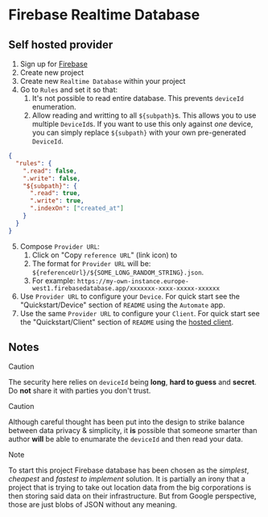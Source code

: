 # Firebase Realtime Database

## Self hosted provider
1. Sign up for [Firebase](https://firebase.google.com/)
2. Create new project
3. Create new `Realtime Database` within your project
4. Go to `Rules` and set it so that:
   1. It's not possible to read entire database. This prevents `deviceId` enumeration.
   2. Allow reading and writting to all `${subpath}`s. This allows you to use multiple `DeviceId`s. If you want to use this only against _one_ device, you can simply replace `${subpath}` with your own pre-generated `DeviceId`.
```json
{
  "rules": {
    ".read": false,
    ".write": false,
    "${subpath}": {
      ".read": true,
      ".write": true,
      ".indexOn": ["created_at"]
    }
  }
}
```
5. Compose `Provider URL`:
   1. Click on "Copy `reference URL`" (link icon) to 
   2. The format for `Provider URL` will be: `${referenceUrl}/${SOME_LONG_RANDOM_STRING}.json`.
   3. For example: `https://my-own-instance.europe-west1.firebasedatabase.app/xxxxxxx-xxxx-xxxxx-xxxxxx`
6. Use `Provider URL` to configure your `Device`. For quick start see the "Quickstart/Device" section of `README` using the `Automate` app.
6. Use the same `Provider URL` to configure your `Client`. For quick start see the "Quickstart/Client" section of `README` using the [hosted client](https://the-mountains-are-calling.netlify.app/).

## Notes

> [!CAUTION]
> The security here relies on `deviceId` being **long**, **hard to guess** and **secret**. Do **not** share it with parties you don't trust.

> [!CAUTION]
> Although careful thought has been put into the design to strike balance between data privacy & simplicity, it **is** possible that someone smarter than author **will** be able to enumarate the `deviceId` and then read your data.

> [!NOTE]
> To start this project Firebase database has been chosen as the _simplest_, _cheapest_ and _fastest to implement_ solution. It is partially an irony that a project that is trying to take out location data from the big corporations is then storing said data on their infrastructure. But from Google perspective, those are just blobs of JSON without any meaning.
